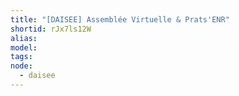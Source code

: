 ```yaml
---
title: "[DAISEE] Assemblée Virtuelle & Prats'ENR"
shortid: rJx7ls12W
alias:
model:
tags:
node: 
  - daisee
---
```

